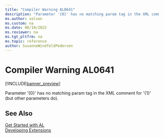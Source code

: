 ```yaml
---
title: "Compiler Warning AL0641"
description: "Parameter '{0}' has no matching param tag in the XML comment for '{1}' (but other parameters do)."
ms.author: solsen
ms.custom: na
ms.date: 06/10/2022
ms.reviewer: na
ms.tgt_pltfrm: na
ms.topic: reference
author: SusanneWindfeldPedersen
---
```

[//]: # (START>DO_NOT_EDIT)
[//]: # (IMPORTANT:Do not edit any of the content between here and the END>DO_NOT_EDIT.)
[//]: # (Any modifications should be made in the .xml files in the ModernDev repo.)
# Compiler Warning AL0641

[!INCLUDE[banner_preview](../includes/banner_preview.md)]

Parameter '{0}' has no matching param tag in the XML comment for '{1}' (but other parameters do).

[//]: # (IMPORTANT: END>DO_NOT_EDIT)
## See Also  
[Get Started with AL](../devenv-get-started.md)  
[Developing Extensions](../devenv-dev-overview.md)  